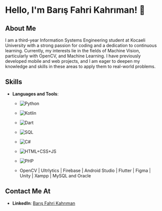 # Hello, I'm Barış Fahri Kahrıman! 👋

## About Me

I am a third-year Information Systems Engineering student at Kocaeli University with a strong passion for coding and a dedication to continuous learning. Currently, my interests lie in the fields of Machine Vision, particularly with OpenCV, and Machine Learning. I have previously developed mobile and web projects, and I am eager to deepen my knowledge and skills in these areas to apply them to real-world problems.

## Skills

- **Languages and Tools**:

  - ![Python](https://img.shields.io/badge/Python-green?style=flat-square)
  - ![Kotlin](https://img.shields.io/badge/Kotlin-green?style=flat-square)
  - ![Dart](https://img.shields.io/badge/Dart-green?style=flat-square)
  - ![SQL](https://img.shields.io/badge/SQL-green?style=flat-square)
  - ![C#](https://img.shields.io/badge/C%23-green?style=flat-square) 
  - ![HTML+CSS+JS](https://img.shields.io/badge/HTML%2BCSS%2BJS-yellow?style=flat-square) 
  - ![PHP](https://img.shields.io/badge/PHP-yellow?style=flat-square)

  - OpenCV | Ultrlytics | Firebase | Android Studio | Flutter | Figma | Unity | Xampp | MySQL and Oracle

## Contact Me At

- **LinkedIn**: [Barış Fahri Kahrıman](https://www.linkedin.com/in/bar%C4%B1%C5%9F-fahri-kahr%C4%B1man/)
